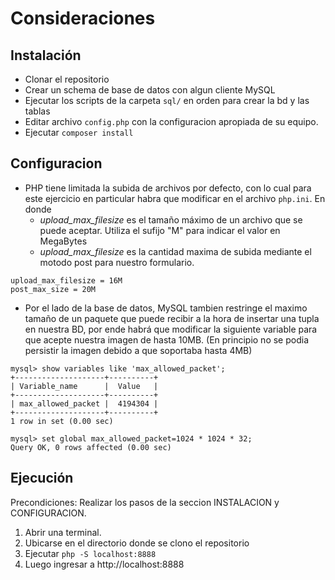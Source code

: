 ﻿# Consideraciones

## Instalación

 - Clonar el repositorio
 - Crear un schema de base de datos con algun cliente MySQL
 - Ejecutar los scripts de la carpeta `sql/` en orden para crear la bd y las tablas
 - Editar archivo `config.php` con la configuracion apropiada de su equipo.  
 - Ejecutar `composer install`

## Configuracion

- PHP tiene limitada la subida de archivos por defecto, con lo cual para este ejercicio en particular habra que modificar en el archivo `php.ini`. En donde
  - *upload_max_filesize* es el tamaño máximo de un archivo que se puede aceptar. Utiliza el sufijo "M" para indicar el valor en MegaBytes
  - *upload_max_filesize* es la cantidad maxima de subida mediante el motodo post para nuestro formulario.

```
upload_max_filesize = 16M
post_max_size = 20M
```
- Por el lado de la base de datos, MySQL tambien restringe el maximo tamaño de un paquete que puede recibir a la hora de insertar una tupla en nuestra BD, por ende habrá que modificar la siguiente variable para que acepte nuestra imagen de hasta 10MB. (En principio no se podia persistir la imagen debido a que soportaba hasta 4MB) 

```
mysql> show variables like 'max_allowed_packet';
+--------------------+----------+
| Variable_name      |  Value   |
+--------------------+----------+
| max_allowed_packet |  4194304‬ |
+--------------------+----------+
1 row in set (0.00 sec)

mysql> set global max_allowed_packet=1024 * 1024 * 32;
Query OK, 0 rows affected (0.00 sec)

```
  
  
## Ejecución
Precondiciones: Realizar los pasos de la seccion INSTALACION y CONFIGURACION.

1. Abrir una terminal.
2. Ubicarse en el directorio donde se clono el repositorio
3. Ejecutar `php -S localhost:8888`
4. Luego ingresar a http://localhost:8888 

